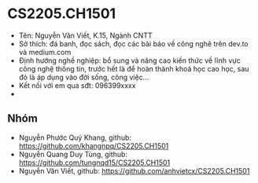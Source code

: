 # CS2205.CH1501
- Tên: Nguyễn Văn Viết, K.15, Ngành CNTT
- Sở thích: đá banh, đọc sách, đọc các bài báo về công nghê trên dev.to và medium.com
- Định hướng nghề nghiệp: bổ sung và nâng cao kiến thức về lĩnh vực công nghệ thông tin, trước hết là để hoàn thành khoá học cao học, sau đó là áp dụng vào đời sống, công việc...
- Kết nối với em qua sđt: 096399xxxx
- 
## Nhóm
- Nguyễn Phước Quý Khang, github: https://github.com/khangnpq/CS2205.CH1501
- Nguyễn Quang Duy Tùng, github: https://github.com/tungnqd15/CS2205.CH1501
- Nguyễn Văn Viết, github: https://github.com/anhvietcx/CS2205.CH1501
